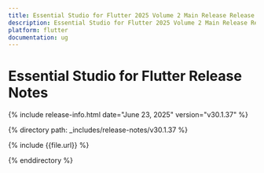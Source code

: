 ```yaml
---
title: Essential Studio for Flutter 2025 Volume 2 Main Release Release Notes  
description: Essential Studio for Flutter 2025 Volume 2 Main Release Release Notes  
platform: flutter
documentation: ug
---
```


# Essential Studio for Flutter  Release Notes  

{% include release-info.html date="June 23, 2025"  version="v30.1.37" %} 

{% directory path: _includes/release-notes/v30.1.37 %}

{% include {{file.url}} %}

{% enddirectory %}
